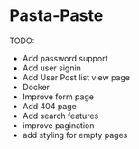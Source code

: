 # Pasta-Paste
TODO:
* Add password support
* Add user signin
* Add User Post list view page
* Docker
* Improve form page
* Add 404 page
* Add search features
* improve pagination
* add styling for empty pages